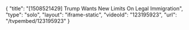 {
    "title": "[1508521429] Trump Wants New Limits On Legal Immigration",
    "type": "solo",
    "layout": "iframe-static",
    "videoId": "123195923",
    "url": "\/tvpembed\/123195923"
}